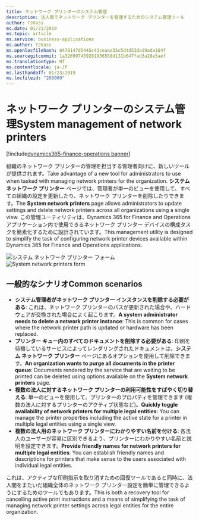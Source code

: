 ```yaml
---
title: ネットワーク プリンターのシステム管理
description: 法人間でネットワーク プリンターを管理するためのシステム管理ツール
author: TJVass
ms.date: 01/21/2019
ms.topic: article
ms.service: business-applications
ms.author: TJVass
ms.openlocfilehash: 0478147d5445c43ceaaa35c5d4d53da19ada164f
ms.sourcegitcommit: 1a326997459281936558d131b647fad3a28e5aef
ms.translationtype: HT
ms.contentlocale: ja-JP
ms.lasthandoff: 01/23/2019
ms.locfileid: "288000"
---
```

#  <a name="system-management-of-network-printers"></a><span data-ttu-id="41764-103">ネットワーク プリンターのシステム管理</span><span class="sxs-lookup"><span data-stu-id="41764-103">System management of network printers</span></span>
[!include[dynamics365-finance-operations banner](../includes/dynamics365-finance-operations.md)]


<span data-ttu-id="41764-104">組織のネットワーク プリンターの管理を担当する管理者向けに、新しいツールが提供されます。</span><span class="sxs-lookup"><span data-stu-id="41764-104">Take advantage of a new tool for administrators to use when tasked with managing network printers for the organization.</span></span> <span data-ttu-id="41764-105">**システム ネットワーク プリンター** ページでは、管理者が単一のビューを使用して、すべての組織の設定を更新したり、ネットワーク プリンターを削除したりできます。</span><span class="sxs-lookup"><span data-stu-id="41764-105">The **System network printers** page allows administrators to update settings and delete network printers across all organizations using a single view.</span></span>  <span data-ttu-id="41764-106">この管理ユーティリティは、Dynamics 365 for Finance and Operations アプリケーション内で使用できるネットワーク プリンター デバイスの構成タスクを簡素化するために設計されています。</span><span class="sxs-lookup"><span data-stu-id="41764-106">This management utility is designed to simplify the task of configuring network printer devices available within Dynamics 365 for Finance and Operations applications.</span></span>

<span data-ttu-id="41764-107">![システム ネットワーク プリンター フォーム](media/system-network-printers-form.png "システム ネットワーク プリンター フォーム")</span><span class="sxs-lookup"><span data-stu-id="41764-107">![System network printers form](media/system-network-printers-form.png "System network printers form")</span></span>

## <a name="common-scenarios"></a><span data-ttu-id="41764-108">一般的なシナリオ</span><span class="sxs-lookup"><span data-stu-id="41764-108">Common scenarios</span></span>

- <span data-ttu-id="41764-109">**システム管理者がネットワーク プリンター インスタンスを削除する必要がある**: これは、ネットワーク プリンターのパスが更新された場合や、ハードウェアが交換された場合によく起こります。</span><span class="sxs-lookup"><span data-stu-id="41764-109">**A system administrator needs to delete a network printer instance**: This is common for cases where the network printer path is updated or hardware has been replaced.</span></span>
- <span data-ttu-id="41764-110">**プリンター キュー内のすべてのドキュメントを削除する必要がある**: 印刷を待機しているサービスによってレンダリングされたドキュメントは、**システム ネットワーク プリンター** ページにあるオプションを使用して削除できます。</span><span class="sxs-lookup"><span data-stu-id="41764-110">**An organization wants to purge all documents in the printer queue**: Documents rendered by the service that are waiting to be printed can be deleted using options available on the **System network printers** page.</span></span>
- <span data-ttu-id="41764-111">**複数の法人に対するネットワーク プリンターの利用可能性をすばやく切り替える**: 単一のビューを使用して、プリンターのプロパティを管理できます (複数の法人に対するプリンターのアクティブ状態など)。</span><span class="sxs-lookup"><span data-stu-id="41764-111">**Quickly toggle availability of network printers for multiple legal entities**: You can manage the printer properties including the active state for a printer in multiple legal entities using a single view.</span></span>
- <span data-ttu-id="41764-112">**複数の法人用のネットワーク プリンターにわかりやすい名前を付ける**: 各法人のユーザーが容易に区別できるよう、プリンターにわかりやすい名前と説明を設定できます。</span><span class="sxs-lookup"><span data-stu-id="41764-112">**Provide friendly names for network printers for multiple legal entities**: You can establish friendly names and descriptions for printers that make sense to the users associated with individual legal entities.</span></span>

<span data-ttu-id="41764-113">これは、アクティブな印刷指示を取り消すための回復ツールであると同時に、法人間をまたいだ組織全体のネットワーク プリンター設定を簡単に管理できるようにするためのツールでもあります。</span><span class="sxs-lookup"><span data-stu-id="41764-113">This is both a recovery tool for cancelling active print instructions and a means of simplifying the task of managing network printer settings across legal entities for the entire organization.</span></span>
